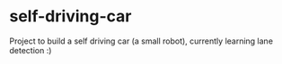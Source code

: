 # self-driving-car
Project to build a self driving car (a small robot), currently learning lane detection :)
